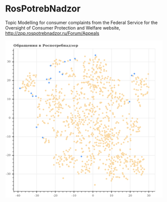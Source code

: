 # RosPotrebNadzor
Topic Modelling for consumer complaints from the Federal Service for the Oversight of Consumer Protection and Welfare website, http://zpp.rospotrebnadzor.ru/Forum/Appeals

![image](plot.png)
